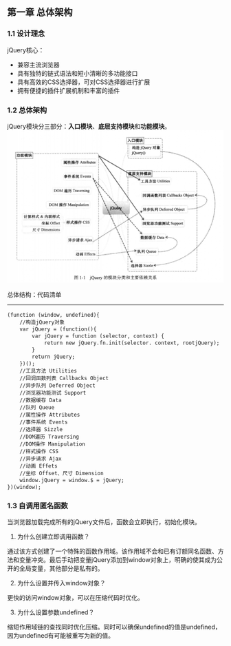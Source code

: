 ## 第一章 总体架构
### 1.1 设计理念
jQuery核心：
* 兼容主流浏览器
* 具有独特的链式语法和短小清晰的多功能接口
* 具有高效的CSS选择器，可对CSS选择器进行扩展
* 拥有便捷的插件扩展机制和丰富的插件

### 1.2 总体架构
jQuery模块分三部分：**入口模块**、**底层支持模块**和**功能模块**。
![总览](https://github.com/Houweix/Reading_notes/raw/master/jQuery/img/1-1.png)

总体结构：代码清单

--------------------------
```
(function (window, undefined){
    //构造jQuery对象
    var jQuery = (function(){
        var jQuery = function (selector, context) {
            return new jQuery.fn.init(selector. context, rootjQuery);
        }
        return jQuery;
    })();
    //工具方法 Utilities
    //回调函数列表 Callbacks Object
    //异步队列 Deferred Object
    //浏览器功能测试 Support
    //数据缓存 Data
    //队列 Queue
    //属性操作 Attributes
    //事件系统 Events
    //选择器 Sizzle
    //DOM遍历 Traversing
    //DOM操作 Manipulation
    //样式操作 CSS
    //异步请求 Ajax
    //动画 Effets
    //坐标 Offset、尺寸 Dimension
    window.jQuery = window.$ = jQuery;
})(window);
```

### 1.3 自调用匿名函数
当浏览器加载完成所有的jQuery文件后，函数会立即执行，初始化模块。

1. 为什么创建立即调用函数？

通过该方式创建了一个特殊的函数作用域。该作用域不会和已有订额同名函数、方法和变量冲突。最后手动把变量jQuery添加到window对象上，明确的使其成为公开的全局变量，其他部分是私有的。

2. 为什么设置并传入window对象？

更快的访问window对象，可以在压缩代码时优化。

3. 为什么设置参数undefined？

缩短作用域链的查找同时优化压缩。同时可以确保undefined的值是undefined，因为undefined有可能被重写为新的值。
